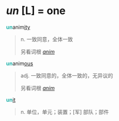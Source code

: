 # _un_ [L] = one

<b style="color: #20B2AA;">un</b>anim[ity](-ity.md)
> n. 一致同意，全体一致
>
> 另看词根 [_anim_](_anim_.md)

<b style="color: #20B2AA;">un</b>anim[ous](-ous.md)
> adj. 一致同意的，全体一致的，无异议的
>
> 另看词根 [_anim_](_anim_.md)

<b style="color: #20B2AA;">un</b>[it](-it.md)
> n. 单位，单元；装置；[军] 部队；部件
